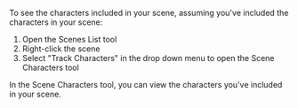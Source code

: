 To see the characters included in your scene, assuming you've included the characters in your scene:

1. Open the Scenes List tool
2. Right-click the scene
3. Select "Track Characters" in the drop down menu to open the Scene Characters tool

In the Scene Characters tool, you can view the characters you've included in your scene. 
